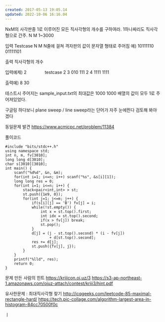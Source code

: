 ```yaml
---
created: 2017-05-13 19:05.14
updated: 2022-10-06 16:16.04
---
```

NxM의 사각판중 1로 이루어진 모든 직사각형의 개수를 구하여라. 1하나짜리도 직사각형으로 간주.
N M 1~3000

입력
Testcase
N M
N줄에 걸쳐 격자판의 값이 문자열 형태로 주어짐
예)
10111110
01111101

출력
직사각형의 개수

입력예제)
2               testcase
2 3
010
111
2 4
1111
1111

출력예)
8
30

테스트시 주어지는 sample\_input.txt의 최대값은
1000 1000 배열의 값이 모두 1로 주어져있었다.

구글링 하다보니 plane sweep / line sweep라는 단어가 자주 눈에띈다
검토해 봐야 겠다

동일문제 발견
<https://www.acmicpc.net/problem/11384>

풀이코드

```
#include "bits/stdc++.h"
using namespace std;
int n, m, fv[3010];
long long d[3010];
char s[3010][3010];
int main() {
    scanf("%d%d", &n, &m);
    for(int i=1; i<=n; i++) scanf("%s", &s[i][1]);
    long long res = 0;
    for(int i=1; i<=n; i++) {
        stack<pair<int,int> > st;
        st.push({1e9, 0});
        for(int j=1; j<=m; j++) {
            if(s[i][j] == 'B') fv[j] = i;
            while(!st.empty()) {
                int x = st.top().first;
                int idx = st.top().second;
                if(x > fv[j]) break;
                st.pop();
            }
            d[j] = (j - st.top().second) * (i - fv[j])
                    + d[st.top().second];
            res += d[j];
            st.push({fv[j], j});
        }
    }
    printf("%lld", res);
    return 0;
}
```

문제 만든 사람의 힌트
<https://kriiicon.oj.uz/3>
<https://s3-ap-northeast-1.amazonaws.com/ojuz-attach/contest/kriii3/hint.pdf>

유사한문제 : 최대직사각형 찾기
<http://icqgeeks.com/leetcode-85-maximal-rectangle-hard/>
<https://tech.pic-collage.com/algorithm-largest-area-in-histogram-84cc70500f0c>

ㅣ
